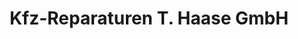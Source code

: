 ---
title: "Kfz-Reparaturen T. Haase GmbH"
url: /berlin/kfz-reparaturen-t-haase-gmbh/
shop: Autowerkstatt
---